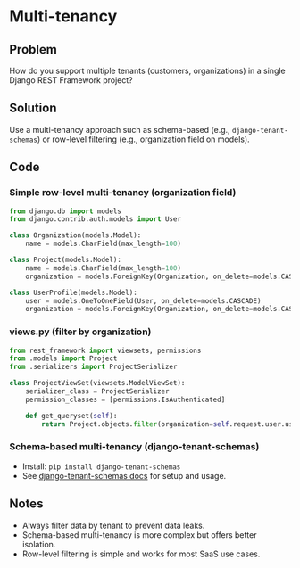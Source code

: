 # Multi-tenancy

## Problem
How do you support multiple tenants (customers, organizations) in a single Django REST Framework project?

## Solution
Use a multi-tenancy approach such as schema-based (e.g., `django-tenant-schemas`) or row-level filtering (e.g., organization field on models).

## Code

### Simple row-level multi-tenancy (organization field)
```python
from django.db import models
from django.contrib.auth.models import User

class Organization(models.Model):
    name = models.CharField(max_length=100)

class Project(models.Model):
    name = models.CharField(max_length=100)
    organization = models.ForeignKey(Organization, on_delete=models.CASCADE)

class UserProfile(models.Model):
    user = models.OneToOneField(User, on_delete=models.CASCADE)
    organization = models.ForeignKey(Organization, on_delete=models.CASCADE)
```

### views.py (filter by organization)
```python
from rest_framework import viewsets, permissions
from .models import Project
from .serializers import ProjectSerializer

class ProjectViewSet(viewsets.ModelViewSet):
    serializer_class = ProjectSerializer
    permission_classes = [permissions.IsAuthenticated]

    def get_queryset(self):
        return Project.objects.filter(organization=self.request.user.userprofile.organization)
```

### Schema-based multi-tenancy (django-tenant-schemas)
- Install: `pip install django-tenant-schemas`
- See [django-tenant-schemas docs](https://django-tenant-schemas.readthedocs.io/) for setup and usage.

## Notes
- Always filter data by tenant to prevent data leaks.
- Schema-based multi-tenancy is more complex but offers better isolation.
- Row-level filtering is simple and works for most SaaS use cases. 